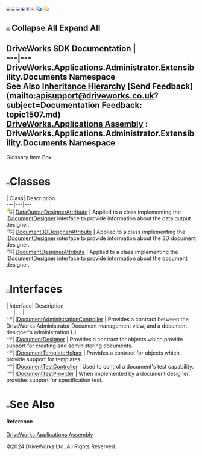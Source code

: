 ![](dotnetimages/collapse.gif) ![](dotnetimages/expand.gif) ![](dotnetimages/collapse.gif) ![](dotnetimages/expand.gif) ![](dotnetimages/drpdown.gif) ![](dotnetimages/drpdown_orange.gif) ![](dotnetimages/copycode.gif) ![](dotnetimages/copycodeHighlight.gif)

![](dotnetimages/collapse.gif) Collapse All Expand All  
---  
DriveWorks SDK Documentation  |   
---|---  
DriveWorks.Applications.Administrator.Extensibility.Documents Namespace   
See Also [Inheritance Hierarchy](topic1508.md) [Send Feedback](mailto:apisupport@driveworks.co.uk?subject=Documentation Feedback: topic1507.md)  
[DriveWorks.Applications Assembly](topic13.md) : DriveWorks.Applications.Administrator.Extensibility.Documents Namespace  
---  
  
Glossary Item Box

# ![](dotnetimages/collapse.gif)Classes

| Class| Description  
---|---|---  
![Class](dotnetimages/Class.gif)| [DataOutputDesignerAttribute](topic1546.md) | Applied to a class implementing the [IDocumentDesigner](topic1517.md) interface to provide information about the data output designer.  
![Class](dotnetimages/Class.gif)| [Document3DDesignerAttribute](topic1557.md) | Applied to a class implementing the [IDocumentDesigner](topic1517.md) interface to provide information about the 3D document designer.  
![Class](dotnetimages/Class.gif)| [DocumentDesignerAttribute](topic1568.md) | Applied to a class implementing the [IDocumentDesigner](topic1517.md) interface to provide information about the document designer.  
  
# ![](dotnetimages/collapse.gif)Interfaces

| Interface| Description  
---|---|---  
![Interface](dotnetimages/Interface.gif)| [IDocumentAdministrationController](topic1509.md) | Provides a contract between the DriveWorks Administrator Document management view, and a document designer's administration UI.  
![Interface](dotnetimages/Interface.gif)| [IDocumentDesigner](topic1517.md) | Provides a contract for objects which provide support for creating and administering documents.  
![Interface](dotnetimages/Interface.gif)| [IDocumentTemplateHelper](topic1526.md) | Provides a contract for objects which provide support for templates.  
![Interface](dotnetimages/Interface.gif)| [IDocumentTestController](topic1532.md) | Used to control a document's test capability.  
![Interface](dotnetimages/Interface.gif)| [IDocumentTestProvider](topic1540.md) | When implemented by a document designer, provides support for specification test.  
  
# ![](dotnetimages/collapse.gif)See Also

#### Reference

[DriveWorks.Applications Assembly](topic13.md)

©2024 DriveWorks Ltd. All Rights Reserved.
